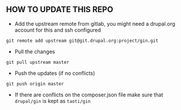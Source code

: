 HOW TO UPDATE THIS REPO
-----------------------

- Add the upstream remote from gitlab, you might need a drupal.org account for
this and ssh configured

`git remote add upstream git@git.drupal.org:project/gin.git`

- Pull the changes

`git pull upstream master`

- Push the updates (if no conflicts)

`git push origin master`

- If there are conflicts on the composer.json file make sure that `drupal/gin` 
is kept as `taoti/gin`
